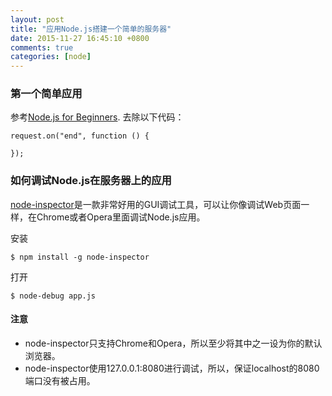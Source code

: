 ```yaml
---
layout: post
title: "应用Node.js搭建一个简单的服务器"
date: 2015-11-27 16:45:10 +0800
comments: true
categories: [node]
---
```


### 第一个简单应用

参考[Node.js for Beginners](http://code.tutsplus.com/tutorials/nodejs-for-beginners--net-26314). 去除以下代码：

```
request.on("end", function () {

});
```

### 如何调试Node.js在服务器上的应用

<!-- more -->

[node-inspector](https://github.com/node-inspector/node-inspector)是一款非常好用的GUI调试工具，可以让你像调试Web页面一样，在Chrome或者Opera里面调试Node.js应用。

安装

```
$ npm install -g node-inspector
```

打开

```
$ node-debug app.js
```

#### 注意

* node-inspector只支持Chrome和Opera，所以至少将其中之一设为你的默认浏览器。
* node-inspector使用127.0.0.1:8080进行调试，所以，保证localhost的8080端口没有被占用。

